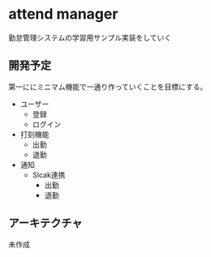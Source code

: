 # attend manager

勤怠管理システムの学習用サンプル実装をしていく

## 開発予定
第一ににミニマム機能で一通り作っていくことを目標にする。

- ユーザー
	- 登録
	- ログイン
- 打刻機能
	- 出勤
	- 退勤
- 通知
	- Slcak連携
		- 出勤
		- 退勤
## アーキテクチャ
未作成


